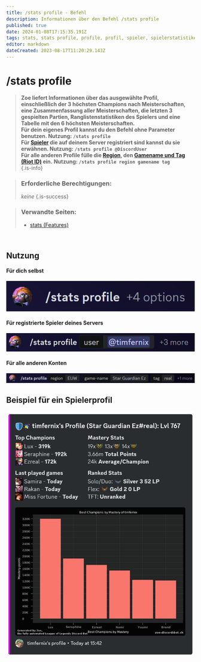 ```yaml
---
title: /stats profile - Befehl
description: Informationen über den Befehl /stats profile
published: true
date: 2024-01-08T17:15:35.191Z
tags: stats, stats profile, profile, profil, spieler, spielerstatistiken
editor: markdown
dateCreated: 2023-08-17T11:20:29.143Z
---
```


# /stats profile

>**Zoe liefert Informationen über das ausgewählte Profil, einschließlich der 3 höchsten Champions nach Meisterschaften, eine Zusammenfassung aller Meisterschaften, die letzten 3 gespielten Partien, Ranglistenstatistiken des Spielers und eine Tabelle mit den 6 höchsten Meisterschaften.** <br>
**Für dein eigenes Profil kannst du den Befehl ohne Parameter benutzen.
**Nutzung: `/stats profile` <br>
>**Für [Spieler](/en/terms/player) die auf deinem Server registriert sind kannst du sie erwähnen.**
Nutzung: `/stats profile @DiscordUser`** <br>
Für alle anderen Profile fülle die [Region](/en/terms/region), den [Gamename und Tag (Riot ID)](/en/terms/riotid) ein.**
>**Nutzung: `/stats profile region gamename tag`** <br>
>{.is-info}

>### Erforderliche Berechtigungen:
> *keine*
>{.is-success}

>### Verwandte Seiten:
>-   [stats (Features)](/de/commands/stats)

<br>

## Nutzung
#### Für dich selbst
![](/en_/en_stats_profile_self.png)

#### Für registrierte Spieler deines Servers
![](/en_/en_stats_profile_user.png)

#### Für alle anderen Konten
![](/en_/en_stats_profile_riotid.png)
<br>

## Beispiel für ein Spielerprofil

![](/en_/en_stats_profile.png)